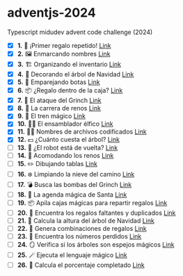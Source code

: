 # adventjs-2024
Typescript midudev advent code challenge (2024)


- [x] **1.** 🎁 ¡Primer regalo repetido! [Link](https://adventjs.dev/es/challenges/2024/1)
- [x] **2.** 🖼️ Enmarcando nombres [Link](https://adventjs.dev/es/challenges/2024/2)
- [x] **3.** 🏗️ Organizando el inventario [Link](https://adventjs.dev/es/challenges/2024/3)
- [x] **4.** 🎄 Decorando el árbol de Navidad [Link](https://adventjs.dev/es/challenges/2024/4)
- [x] **5.** 👞 Emparejando botas [Link](https://adventjs.dev/es/challenges/2024/5)
- [x] **6.** 📦 ¿Regalo dentro de la caja? [Link](https://adventjs.dev/es/challenges/2024/6)
- [x] **7.** 👹 El ataque del Grinch [Link](https://adventjs.dev/es/challenges/2024/7)
- [x] **8.** 🦌 La carrera de renos [Link](https://adventjs.dev/es/challenges/2024/8)
- [x] **9.** 🚂 El tren mágico [Link](https://adventjs.dev/es/challenges/2024/9)
- [x] **10.**  👩‍💻 El ensamblador élfico [Link](https://adventjs.dev/es/challenges/2024/10)
- [x] **11.**  🏴‍☠️ Nombres de archivos codificados [Link](https://adventjs.dev/es/challenges/2024/11)
- [x] **12.**  💵 ¿Cuánto cuesta el árbol? [Link](https://adventjs.dev/es/challenges/2024/12)
- [ ] **13.**  🤖 ¿El robot está de vuelta? [Link](https://adventjs.dev/es/challenges/2024/13)
- [ ] **14.**  🦌 Acomodando los renos [Link](https://adventjs.dev/es/challenges/2024/14)
- [ ] **15.**  ✏️ Dibujando tablas [Link](https://adventjs.dev/es/challenges/2024/15)
- [ ] **16.**  ❄️ Limpiando la nieve del camino [Link](https://adventjs.dev/es/challenges/2024/16)
- [ ] **17.**  💣 Busca las bombas del Grinch [Link](https://adventjs.dev/es/challenges/2024/17)
- [ ] **18.**  📇 La agenda mágica de Santa [Link](https://adventjs.dev/es/challenges/2024/18)
- [ ] **19.**  📦 Apila cajas mágicas para repartir regalos [Link](https://adventjs.dev/es/challenges/2024/19)
- [ ] **20.**  🎁 Encuentra los regalos faltantes y duplicados [Link](https://adventjs.dev/es/challenges/2024/20)
- [ ] **21.**  🎄 Calcula la altura del árbol de Navidad [Link](https://adventjs.dev/es/challenges/2024/21)
- [ ] **22.**  🎁 Genera combinaciones de regalos [Link](https://adventjs.dev/es/challenges/2024/22)
- [ ] **23.**  🔢 Encuentra los números perdidos [Link](https://adventjs.dev/es/challenges/2024/23)
- [ ] **24.**  🪞 Verifica si los árboles son espejos mágicos [Link](https://adventjs.dev/es/challenges/2024/24)
- [ ] **25.**  🪄 Ejecuta el lenguaje mágico [Link](https://adventjs.dev/es/challenges/2024/25)
- [ ] **26.**  🎯 Calcula el porcentaje completado [Link](https://adventjs.dev/es/challenges/2024/26)

